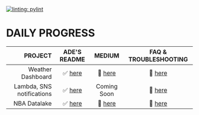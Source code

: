 [![linting: pylint](https://img.shields.io/badge/linting-pylint-yellowgreen)](https://github.com/pylint-dev/pylint)



# DAILY PROGRESS 

<!-- <details>
  <summary> CLICK TO EXPAND </summary> -->

| PROJECT                  | ADE'S README                 |MEDIUM      | FAQ & TROUBLESHOOTING             |
| ---:                     | :---:                        |:---:       | :---:                             |
|Weather Dashboard         |  ✅ [here](./001/README.md)  |🔗  [here](https://medium.com/@hade.kunle/creating-a-weather-dashboard-system-with-python-and-openweather-api-4549040d3807)|   🔗 [here](./001/faq/README.md)   |
|Lambda, SNS notifications |  ✅ [here](./002/README.md)  | Coming Soon|   🔗 [here](./002/faq/README.md)   |
|NBA Datalake              |  ✅ [here](./003/README.md)  | 🔗  [here](https://medium.com/@hade.kunle/creating-an-nba-datalake-using-python-and-opensource-api-558aeb6b8c8d)|   🔗 [here](./003/faq/README.md)   |
<!-- </details> -->


